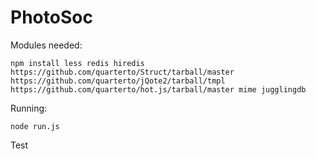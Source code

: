 PhotoSoc
========

Modules needed:
```
npm install less redis hiredis https://github.com/quarterto/Struct/tarball/master https://github.com/quarterto/jQote2/tarball/tmpl https://github.com/quarterto/hot.js/tarball/master mime jugglingdb
```
Running:
```
node run.js
```

Test
